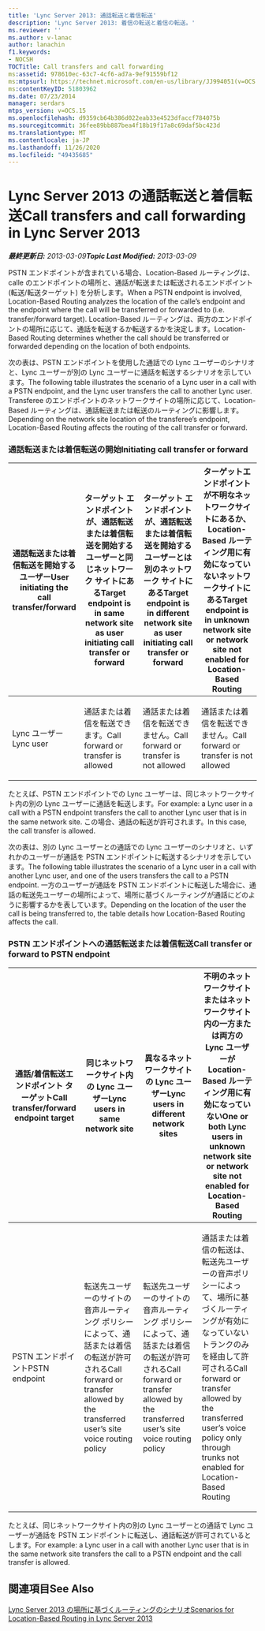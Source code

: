 ```yaml
---
title: 'Lync Server 2013: 通話転送と着信転送'
description: 'Lync Server 2013: 着信の転送と着信の転送。'
ms.reviewer: ''
ms.author: v-lanac
author: lanachin
f1.keywords:
- NOCSH
TOCTitle: Call transfers and call forwarding
ms:assetid: 978610ec-63c7-4cf6-ad7a-9ef91559bf12
ms:mtpsurl: https://technet.microsoft.com/en-us/library/JJ994051(v=OCS.15)
ms:contentKeyID: 51803962
ms.date: 07/23/2014
manager: serdars
mtps_version: v=OCS.15
ms.openlocfilehash: d9359cb64b386d022eab33e4523dfaccf784075b
ms.sourcegitcommit: 36fee89bb887bea4f18b19f17a8c69daf5bc423d
ms.translationtype: MT
ms.contentlocale: ja-JP
ms.lasthandoff: 11/26/2020
ms.locfileid: "49435685"
---
```

# <a name="call-transfers-and-call-forwarding-in-lync-server-2013"></a><span data-ttu-id="bcc1e-103">Lync Server 2013 の通話転送と着信転送</span><span class="sxs-lookup"><span data-stu-id="bcc1e-103">Call transfers and call forwarding in Lync Server 2013</span></span>

<div data-xmlns="http://www.w3.org/1999/xhtml">

<div class="topic" data-xmlns="http://www.w3.org/1999/xhtml" data-msxsl="urn:schemas-microsoft-com:xslt" data-cs="https://msdn.microsoft.com/">

<div data-asp="https://msdn2.microsoft.com/asp">



</div>

<div id="mainSection">

<div id="mainBody"><span data-ttu-id="bcc1e-104">

<span> </span></span><span class="sxs-lookup"><span data-stu-id="bcc1e-104">

<span> </span></span></span>

<span data-ttu-id="bcc1e-105">_**最終更新日:** 2013-03-09_</span><span class="sxs-lookup"><span data-stu-id="bcc1e-105">_**Topic Last Modified:** 2013-03-09_</span></span>

<span data-ttu-id="bcc1e-106">PSTN エンドポイントが含まれている場合、Location-Based ルーティングは、calle のエンドポイントの場所と、通話が転送または転送されるエンドポイント (転送/転送ターゲット) を分析します。</span><span class="sxs-lookup"><span data-stu-id="bcc1e-106">When a PSTN endpoint is involved, Location-Based Routing analyzes the location of the calle’s endpoint and the endpoint where the call will be transferred or forwarded to (i.e. transfer/forward target).</span></span> <span data-ttu-id="bcc1e-107">Location-Based ルーティングは、両方のエンドポイントの場所に応じて、通話を転送するか転送するかを決定します。</span><span class="sxs-lookup"><span data-stu-id="bcc1e-107">Location-Based Routing determines whether the call should be transferred or forwarded depending on the location of both endpoints.</span></span>

<span data-ttu-id="bcc1e-108">次の表は、PSTN エンドポイントを使用した通話での Lync ユーザーのシナリオと、Lync ユーザーが別の Lync ユーザーに通話を転送するシナリオを示しています。</span><span class="sxs-lookup"><span data-stu-id="bcc1e-108">The following table illustrates the scenario of a Lync user in a call with a PSTN endpoint, and the Lync user transfers the call to another Lync user.</span></span> <span data-ttu-id="bcc1e-109">Transferee のエンドポイントのネットワークサイトの場所に応じて、Location-Based ルーティングは、通話転送または転送のルーティングに影響します。</span><span class="sxs-lookup"><span data-stu-id="bcc1e-109">Depending on the network site location of the transferee’s endpoint, Location-Based Routing affects the routing of the call transfer or forward.</span></span>

### <a name="initiating-call-transfer-or-forward"></a><span data-ttu-id="bcc1e-110">通話転送または着信転送の開始</span><span class="sxs-lookup"><span data-stu-id="bcc1e-110">Initiating call transfer or forward</span></span>

<table>
<colgroup>
<col style="width: 25%" />
<col style="width: 25%" />
<col style="width: 25%" />
<col style="width: 25%" />
</colgroup>
<thead>
<tr class="header">
<th><span data-ttu-id="bcc1e-111">通話転送または着信転送を開始するユーザー</span><span class="sxs-lookup"><span data-stu-id="bcc1e-111">User initiating the call transfer/forward</span></span></th>
<th><span data-ttu-id="bcc1e-112">ターゲット エンドポイントが、通話転送または着信転送を開始するユーザーと同じネットワーク サイトにある</span><span class="sxs-lookup"><span data-stu-id="bcc1e-112">Target endpoint is in same network site as user initiating call transfer or forward</span></span></th>
<th><span data-ttu-id="bcc1e-113">ターゲット エンドポイントが、通話転送または着信転送を開始するユーザーとは別のネットワーク サイトにある</span><span class="sxs-lookup"><span data-stu-id="bcc1e-113">Target endpoint is in different network site as user initiating call transfer or forward</span></span></th>
<th><span data-ttu-id="bcc1e-114">ターゲットエンドポイントが不明なネットワークサイトにあるか、Location-Based ルーティング用に有効になっていないネットワークサイトにある</span><span class="sxs-lookup"><span data-stu-id="bcc1e-114">Target endpoint is in unknown network site or network site not enabled for Location-Based Routing</span></span></th>
</tr>
</thead>
<tbody>
<tr class="odd">
<td><p><span data-ttu-id="bcc1e-115">Lync ユーザー</span><span class="sxs-lookup"><span data-stu-id="bcc1e-115">Lync user</span></span></p></td>
<td><p><span data-ttu-id="bcc1e-116">通話または着信を転送できます。</span><span class="sxs-lookup"><span data-stu-id="bcc1e-116">Call forward or transfer is allowed</span></span></p></td>
<td><p><span data-ttu-id="bcc1e-117">通話または着信を転送できません。</span><span class="sxs-lookup"><span data-stu-id="bcc1e-117">Call forward or transfer is not allowed</span></span></p></td>
<td><p><span data-ttu-id="bcc1e-118">通話または着信を転送できません。</span><span class="sxs-lookup"><span data-stu-id="bcc1e-118">Call forward or transfer is not allowed</span></span></p></td>
</tr>
</tbody>
</table>

  

<span data-ttu-id="bcc1e-119">たとえば、PSTN エンドポイントでの Lync ユーザーは、同じネットワークサイト内の別の Lync ユーザーに通話を転送します。</span><span class="sxs-lookup"><span data-stu-id="bcc1e-119">For example: a Lync user in a call with a PSTN endpoint transfers the call to another Lync user that is in the same network site.</span></span> <span data-ttu-id="bcc1e-120">この場合、通話の転送が許可されます。</span><span class="sxs-lookup"><span data-stu-id="bcc1e-120">In this case, the call transfer is allowed.</span></span>

<span data-ttu-id="bcc1e-121">次の表は、別の Lync ユーザーとの通話での Lync ユーザーのシナリオと、いずれかのユーザーが通話を PSTN エンドポイントに転送するシナリオを示しています。</span><span class="sxs-lookup"><span data-stu-id="bcc1e-121">The following table illustrates the scenario of a Lync user in a call with another Lync user, and one of the users transfers the call to a PSTN endpoint.</span></span> <span data-ttu-id="bcc1e-122">一方のユーザーが通話を PSTN エンドポイントに転送した場合に、通話の転送先ユーザーの場所によって、場所に基づくルーティングが通話にどのように影響するかを表しています。</span><span class="sxs-lookup"><span data-stu-id="bcc1e-122">Depending on the location of the user the call is being transferred to, the table details how Location-Based Routing affects the call.</span></span>

### <a name="call-transfer-or-forward-to-pstn-endpoint"></a><span data-ttu-id="bcc1e-123">PSTN エンドポイントへの通話転送または着信転送</span><span class="sxs-lookup"><span data-stu-id="bcc1e-123">Call transfer or forward to PSTN endpoint</span></span>

<table>
<colgroup>
<col style="width: 25%" />
<col style="width: 25%" />
<col style="width: 25%" />
<col style="width: 25%" />
</colgroup>
<thead>
<tr class="header">
<th><span data-ttu-id="bcc1e-124">通話/着信転送エンドポイント ターゲット</span><span class="sxs-lookup"><span data-stu-id="bcc1e-124">Call transfer/forward endpoint target</span></span></th>
<th><span data-ttu-id="bcc1e-125">同じネットワークサイト内の Lync ユーザー</span><span class="sxs-lookup"><span data-stu-id="bcc1e-125">Lync users in same network site</span></span></th>
<th><span data-ttu-id="bcc1e-126">異なるネットワークサイトの Lync ユーザー</span><span class="sxs-lookup"><span data-stu-id="bcc1e-126">Lync users in different network sites</span></span></th>
<th><span data-ttu-id="bcc1e-127">不明のネットワークサイトまたはネットワークサイト内の一方または両方の Lync ユーザーが Location-Based ルーティング用に有効になっていない</span><span class="sxs-lookup"><span data-stu-id="bcc1e-127">One or both Lync users in unknown network site or network site not enabled for Location-Based Routing</span></span></th>
</tr>
</thead>
<tbody>
<tr class="odd">
<td><p><span data-ttu-id="bcc1e-128">PSTN エンドポイント</span><span class="sxs-lookup"><span data-stu-id="bcc1e-128">PSTN endpoint</span></span></p></td>
<td><p><span data-ttu-id="bcc1e-129">転送先ユーザーのサイトの音声ルーティング ポリシーによって、通話または着信の転送が許可される</span><span class="sxs-lookup"><span data-stu-id="bcc1e-129">Call forward or transfer allowed by the transferred user’s site voice routing policy</span></span></p></td>
<td><p><span data-ttu-id="bcc1e-130">転送先ユーザーのサイトの音声ルーティング ポリシーによって、通話または着信の転送が許可される</span><span class="sxs-lookup"><span data-stu-id="bcc1e-130">Call forward or transfer allowed by the transferred user’s site voice routing policy</span></span></p></td>
<td><p><span data-ttu-id="bcc1e-131">通話または着信の転送は、転送先ユーザーの音声ポリシーによって、場所に基づくルーティングが有効になっていないトランクのみを経由して許可される</span><span class="sxs-lookup"><span data-stu-id="bcc1e-131">Call forward or transfer allowed by the transferred user’s voice policy only through trunks not enabled for Location-Based Routing</span></span></p></td>
</tr>
</tbody>
</table>

  
<span data-ttu-id="bcc1e-132">たとえば、同じネットワークサイト内の別の Lync ユーザーとの通話で Lync ユーザーが通話を PSTN エンドポイントに転送し、通話転送が許可されているとします。</span><span class="sxs-lookup"><span data-stu-id="bcc1e-132">For example: a Lync user in a call with another Lync user that is in the same network site transfers the call to a PSTN endpoint and the call transfer is allowed.</span></span>

<div>

## <a name="see-also"></a><span data-ttu-id="bcc1e-133">関連項目</span><span class="sxs-lookup"><span data-stu-id="bcc1e-133">See Also</span></span>


[<span data-ttu-id="bcc1e-134">Lync Server 2013 の場所に基づくルーティングのシナリオ</span><span class="sxs-lookup"><span data-stu-id="bcc1e-134">Scenarios for Location-Based Routing in Lync Server 2013</span></span>](lync-server-2013-scenarios-for-location-based-routing.md)  
  

<span data-ttu-id="bcc1e-135"></div>

</div>

<span> </span>

</div>

</div>

</span><span class="sxs-lookup"><span data-stu-id="bcc1e-135"></div>

</div>

<span> </span>

</div>

</div>

</span></span></div>


